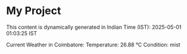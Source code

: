 # My Project

This content is dynamically generated in Indian Time (IST): 2025-05-01 01:03:25 IST


Current Weather in Coimbatore:
Temperature: 26.88 °C
Condition: mist

